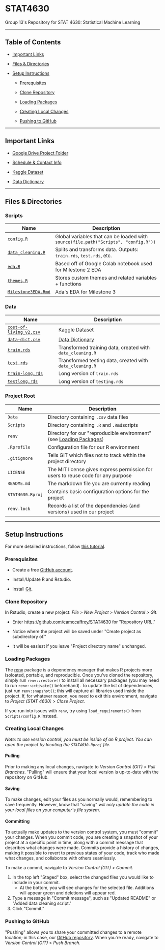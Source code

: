 # STAT4630

Group 13's Repository for STAT 4630: Statistical Machine Learning

------------------------------------------------------------------------

## Table of Contents

-   [Important Links](#important-links)

-   [Files & Directories](#files--directories)

-   [Setup Instructions](#setup-instructions)

    -   [Prerequisites](#prerequisites)

    -   [Clone Repository](#clone-repository)

    -   [Loading Packages](#loading-packages) 

    -   [Creating Local Changes](#creating-local-changes)

    -   [Pushing to GitHub](#pushing-to-github)

------------------------------------------------------------------------

## Important Links

-   [Google Drive Project Folder](https://drive.google.com/drive/folders/188y8UtK8QoEAMdiTjjkhtXyP0BsFcb4z)

-   [Schedule & Contact Info](https://docs.google.com/spreadsheets/d/12F8hKwLkV5tnXcsUE9qrD-ibVNVBkb0jPGl12eB_yXY)

-   [Kaggle Dataset](https://www.kaggle.com/datasets/mvieira101/global-cost-of-living)

-   [Data Dictionary](https://docs.google.com/spreadsheets/d/1kLACSfz_Ong4xYVKJl5fUlyfeKf7uE2nLWon1aV8aCE)

------------------------------------------------------------------------

## Files & Directories

### Scripts
| Name                                             | Description                                                                         |
|--------------------------------------------------|-------------------------------------------------------------------------------------|
| [`config.R`](Scripts/config.R)                   | Global variables that can be loaded with `source(file.path("Scripts", "config.R"))` |
| [`data_cleaning.R`](Scripts/data_cleaning.R)     | Splits and transforms data. Outputs: `train.rds`, `test.rds`, etc.                  |
| [`eda.R`](Scripts/eda.R)                         | Based off of Google Colab notebook used for Milestone 2 EDA                         |
| [`themes.R`](Scripts/themes.R)                   | Stores custom themes and related variables + functions                              |
| [`‎Milestone3EDA.Rmd`](Scripts/Milestone3EDA.Rmd) | Ada's EDA for Milestone 3                                                           |

### Data
| Name                                                  | Description                                                                                            |
|-------------------------------------------------------|--------------------------------------------------------------------------------------------------------|
| [`cost-of-living_v2.csv`](Data/cost-of-living_v2.csv) | [Kaggle Dataset](https://www.kaggle.com/datasets/mvieira101/global-cost-of-living)                     |
| [`data-dict.csv`](Data/data-dict.csv)                 | [Data Dictionary](https://docs.google.com/spreadsheets/d/1kLACSfz_Ong4xYVKJl5fUlyfeKf7uE2nLWon1aV8aCE) |
| [`train.rds`](Data/train.rds)                         | Transformed training data, created with `data_cleaning.R`                                              |
| [`test.rds`](Data/test.rds)                           | Transformed testing data, created with `data_cleaning.R`                                               |
| [`train-long.rds`](Data/train-long.rds)               | Long version of `train.rds`                                                                            |
| [`testlong.rds`](Data/test-long.rds)                  | Long version of `testing.rds`                                                                          |

### Project Root
| Name             | Description                                                                              |
|----------------  |------------------------------------------------------------------------------------------|
| `Data`           | Directory containing `.csv` data files                                                   |
| `Scripts`        | Directory containing `.R` and `.Rmd`scripts                                              |
| `renv`           | Directory for our "reproducible environment" (see [Loading Packages](#loading-packages)) |
| `.Rprofile`      | Configuration file for our R environment                                                 |
| `.gitignore`     | Tells GIT which files not to track within the project directory                          |
| `LICENSE`        | The MIT license gives express permission for users to reuse code for any purpose         |
| `README.md`      | The markdown file you are currently reading                                              |
| `STAT4630.Rproj` | Contains basic configuration options for the project                                     |
| `renv.lock`      | Records a list of the dependencies (and versions) used in our project                    |

------------------------------------------------------------------------

## Setup Instructions

For more detailed instructions, follow [this tutorial](https://happygitwithr.com/rstudio-git-github.html).

### Prerequisites

-   Create a free [GitHub account](https://github.com/join).

-   Install/Update R and Rstudio.

-   Install [Git](https://git-scm.com/downloads).

### Clone Repository

In Rstudio, create a new project: *File \> New Project \> Version Control \> Git*.

-   Enter <https://github.com/camccaffrey/STAT4630> for "Repository URL."

-   Notice where the project will be saved under "Create project as subdirectory of."

-   It will be easiest if you leave "Project directory name" unchanged.

### Loading Packages

The [renv](https://posit.co/blog/renv-project-environments-for-r/) package is a dependency manager that makes R projects more isoloated, portable, and reproducible. Once you've cloned the repository, simply run `renv::restore()` to install all necessary packages (you may need to run `renv::activate()` beforehand). To update the list of dependencies, just run `renv:snapshot()`; this will capture all libraries used inside the project. If, for whatever reason, you need to exit this environment, navigate to *Project (STAT 4630)* > *Close Project*.

If you run into issues with `renv`, try using `load_requirements()` from `Scripts/config.R` instead.

### Creating Local Changes

*Note: to use version control, you must be inside of an R project. You can open the project by locating the `STAT4630.Rproj` file.*

#### Pulling

Prior to making any local changes, navigate to *Version Control (GIT)* \> *Pull Branches*. "Pulling" will ensure that your local version is up-to-date with the repository on GitHub.

#### Saving

To make changes, edit your files as you normally would, remembering to save frequently. However, know that "saving" *will only update the code in your local files on your computer's file system*.

#### Committing

To actually make updates to the version control system, you must "commit" your changes. When you commit code, you are creating a snapshot of your project at a specific point in time, along with a commit message that describes what changes were made. Commits provide a history of changes, making it possible to revert to previous states of your code, track who made what changes, and collaborate with others seamlessly.

To make a commit, navigate to *Version Control (GIT)* \> *Commit*.

1.  In the top left "Staged" box, select the changed files you would like to include in your commit.
    -   At the bottom, you will see changes for the selected file. Additions will appear green and deletions will appear red.
2.  Type a message in "Commit message", such as "Updated README" or "Added data cleaning script."
3.  Click "Commit."

### Pushing to GitHub

"Pushing" allows you to share your committed changes to a remote location; in this case, our [GitHub repository](https://github.com/camccaffrey/STAT4630). When you're ready, navigate to *Version Control (GIT)* \> *Push Branch*.
